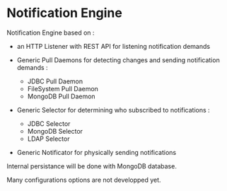 # Notification Engine

Notification Engine based on :
+ an HTTP Listener with REST API for listening notification demands

+ Generic Pull Daemons for detecting changes and sending notification demands :
  + JDBC Pull Daemon
  + FileSystem Pull Daemon
  + MongoDB Pull Daemon

+ Generic Selector for determining who subscribed to notifications :
  + JDBC Selector
  + MongoDB Selector
  + LDAP Selector

+ Generic Notificator for physically sending notifications

Internal persistance will be done with MongoDB database.

Many configurations options are not developped yet.